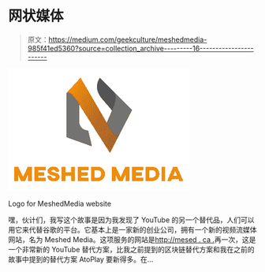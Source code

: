 # 网状媒体

> 原文：<https://medium.com/geekculture/meshedmedia-985f41ed5360?source=collection_archive---------16----------------------->

![](img/91515870cd0549fbf2d5972fc6ce9f79.png)

Logo for MeshedMedia website

嘿，伙计们，我写这个故事是因为我发现了 YouTube 的另一个替代品，人们可以用它来代替谷歌的平台。它基本上是一家新的创业公司，拥有一个新的视频流媒体网站，名为 Meshed Media。这项服务的网站是[http://mesed . ca .](http://meshed.ca.)再一次，这是一个非常新的 YouTube 替代方案，比我之前提到的区块链替代方案和我在之前的故事中提到的替代方案 AtoPlay 要新得多。在…
